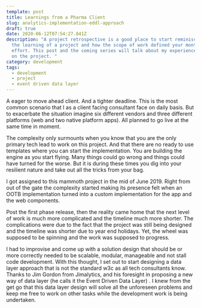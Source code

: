 ```yaml
---
template: post
title: Learnings from a Pharma Client
slug: analytics-implementation-eddl-approach
draft: true
date: 2020-06-12T07:54:27.841Z
description: "A project retrospective is a good place to start reminiscing about
  the learning of a project and how the scope of work defined your months of
  effort. This post and the coming series will talk about my experience working
  on the project. "
category: development
tags:
  - development
  - project
  - event driven data layer
---
```

A eager to move ahead client. And a tighter deadline. This is the most common scenario that I as a client facing consultant face on daily basis. But to exacerbate the situation imagine six different vendors and three different platforms (web and two native platform apps). All planned to go live at the same time in moment. 

The complexity only surmounts when you know that you are the only primary tech lead to work on this project. And that there are no ready to use templates where you can start the implementation. You are building the engine as you start flying. Many things could go wrong and things could have turned for the worse. But it is during these times you dig into your resilient nature and take out all the tricks from your bag.

I got assigned to this mammoth project in the mid of June 2019. Right from out of the gate the complexity started making its presence felt when an OOTB implementation turned into a custom implementation for the app and the web components. 

Post the first phase release, then the reality came home that the next level of work is much more complicated and the timeline much more shorter. The complications were due to the fact that the project was still being designed and the timeline was shorter due to year end holidays. Yet, the wheel was supposed to be spinning and the work was supposed to progress.

I had to improvise and come up with a solution design that should be or more correctly needed to be scalable, modular, manageable and not stall code development. With this thought, I set out to start designing a data layer approach that is not the standard w3c as all tech consultants know. Thanks to Jim Gordon from Jimalytics, and his foresight in proposing a new way of data layer (he calls it the Event Driven Data Layer) . I knew from the get go that this data layer design will solve all the unforeseen problems and keep me free to work on other tasks while the development work is being undertaken.